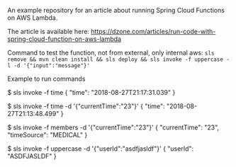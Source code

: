An example repository for an article about running Spring Cloud Functions on AWS Lambda.

The article is available here: https://dzone.com/articles/run-code-with-spring-cloud-function-on-aws-lambda


Command to test the function, not from external, only internal aws:
`sls remove && mvn clean install && sls deploy && sls invoke -f uppercase -l -d '{"input":"message"}'`

Example to run commands

$ sls invoke -f time
{
    "time": "2018-08-27T21:17:31.039"
}

$ sls invoke -f time -d '{"currentTime":"23"}'
{
    "time": "2018-08-27T21:13:48.499"
}

$ sls invoke -f members -d '{"currentTime":"23"}'
{
    "currentTime": "23",
    "timeSource": "MEDICAL"
}

$ sls invoke -f uppercase -d '{"userId":"asdfjasldf"}'
{
    "userId": "ASDFJASLDF"
}

